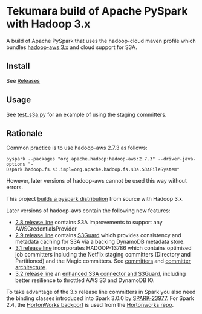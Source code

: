# Tekumara build of Apache PySpark with Hadoop 3.x

A build of Apache PySpark that uses the hadoop-cloud maven profile which bundles [hadoop-aws 3.x](https://hadoop.apache.org/docs/r3.2.0/hadoop-aws/tools/hadoop-aws/index.html) and cloud support for S3A. 

## Install

See [Releases](https://github.com/tekumara/spark/releases)

## Usage
 
See [test_s3a.py](https://github.com/tekumara/spark/blob/spark-cloud/python/test_dist/test_s3a.py#L43) for an example of using the staging committers.

## Rationale

Common practice is to use hadoop-aws 2.7.3 as follows:

```
pyspark --packages "org.apache.hadoop:hadoop-aws:2.7.3" --driver-java-options "-Dspark.hadoop.fs.s3.impl=org.apache.hadoop.fs.s3a.S3AFileSystem"
```

However, later versions of hadoop-aws cannot be used this way without errors.

This project [builds a pyspark distribution](https://github.com/tekumara/spark/blob/spark-cloud/.github/workflows/spark-cloud.yml#L59) from source with Hadoop 3.x.

Later versions of hadoop-aws contain the following new features:

* [2.8 release line](http://hadoop.apache.org/docs/r2.8.0/index.html) contains S3A improvements to support any AWSCredentialsProvider
* [2.9 release line](http://hadoop.apache.org/docs/r2.9.0/index.html) contains [S3Guard](http://hadoop.apache.org/docs/r2.9.0/hadoop-aws/tools/hadoop-aws/s3guard.html) which provides consistency and metadata caching for S3A via a backing DynamoDB metadata store.
* [3.1 release line](http://hadoop.apache.org/docs/r3.1.0/index.html) incorporates HADOOP-13786 which contains optimised job committers including the Netflix staging committers (Directory and Partitioned) and the Magic committers. See [committers](https://github.com/apache/hadoop/blob/branch-3.1/hadoop-tools/hadoop-aws/src/site/markdown/tools/hadoop-aws/committers.md) and [committer architecture](https://github.com/apache/hadoop/blob/trunk/hadoop-tools/hadoop-aws/src/site/markdown/tools/hadoop-aws/committer_architecture.md).
* [3.2 release line](http://hadoop.apache.org/docs/r3.2.0/index.html) an [enhanced S3A connector and S3Guard](https://issues.apache.org/jira/browse/HADOOP-15226?jql=project%20%3D%20HADOOP%20AND%20component%20%3D%20%22fs%2Fs3%22%20AND%20fixVersion%20%3D%203.2.0), including better resilience to throttled AWS S3 and DynamoDB IO.

To take advantage of the 3.x release line committers in Spark you also need the binding classes introduced into Spark 3.0.0 by [SPARK-23977](https://issues.apache.org/jira/browse/SPARK-23977). For Spark 2.4, the [HortonWorks backport](https://github.com/hortonworks-spark/cloud-integration/blob/master/spark-cloud-integration/src/main/site/markdown/index.md) is used from the [Hortonworks repo](https://mvnrepository.com/artifact/org.apache.spark/spark-hadoop-cloud_2.11/2.3.2.3.1.0.6-1).

